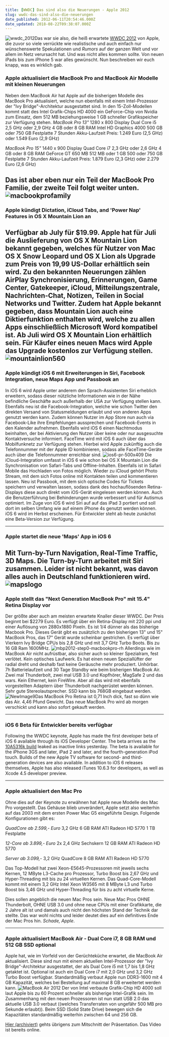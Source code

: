 ```yaml
---
title: [WWDC] Das sind also die Neuerungen - Apple 2012
slug: wwdc-das-sind-also-die-neuerungen
date_published: 2012-06-11T20:54:46.000Z
date_updated: 2018-08-22T09:38:07.000Z
---
```


![wwdc_2012](//picdump.thafaker.de/2012/06/wwdc_2012-100x100.png)Das war sie also, die heiß erwartete [WWDC 2012](__GHOST_URL__/apple-heute-ist-wwdc-tag/) von Apple, die zuvor so viele verrückte wie realistische und auch einfach nur wünschenswerte Spekulationen und *Rumors* auf der ganzen Welt und vor allem im Netz verursacht hat. Und was nicht alles kommen sollte. Von neuen iPads bis zum iPhone 5 war alles gewünscht. Nun beschreiben wir euch knapp, was es wirklich gab. 

### **Apple aktualisiert die MacBook Pro and MacBook Air Modelle mit kleinen Neuerungen**

Neben dem MacBook Air hat Apple auf die bisherigen Modelle des MacBook Pro aktualisiert, welche nun ebenfalls mit einem Intel-Prozessor der "Ivy Bridge"-Architektur ausgestattet sind. In den 15-Zoll-Modellen kommt statt des Intel Grafik-Chips HD 4000 ein GeForce-Chip von Nvidia zum Einsatz, dem 512 MB beziehungsweise 1 GB schneller Grafikspeicher zur Verfügung stehen.
*MacBook Pro 13"*
1280 x 800 Display
Dual Core i5 2,5 GHz oder 2,9 GHz
4 GB oder 8 GB RAM
Intel HD Graphics 4000
500 GB oder 750 GB Festplatte
7 Stunden Akku-Laufzeit
Preis: 1.249 Euro (2,5 GHz) oder 1.549 Euro (2,9 GHz)

*MacBook Pro 15"*
1440 x 900 Display
Quad Core i7 2,3 GHz oder 2,6 GHz
4 GB oder 8 GB RAM
GeForce GT 650 MB 512 MB oder 1 GB
500 oder 750 GB Festplatte
7 Stunden Akku-Laufzeit
Preis: 1.879 Euro (2,3 GHz) oder 2.279 Euro (2,6 GHz)

Das ist aber eben nur ein Teil der MacBook Pro Familie, der zweite Teil folgt weiter unten.
![macbookprofamily](//picdump.thafaker.de/2012/06/macbookprofamily.jpg)
---

### **Apple kündigt Dictation, iCloud Tabs, and 'Power Nap' Features in OS X Mountain Lion an**

Verfügbar ab July für $19.99. Apple hat für Juli die Auslieferung von OS X Mountain Lion bekannt gegeben, welches für Nutzer von Mac OS X Snow Leopard und OS X Lion als Upgrade zum Preis von 19,99 US-Dollar erhältlich sein wird. Zu den bekannten Neuerungen zählen AirPlay Synchronisierung, Erinnerungen, Game Center, Gatekeeper, iCloud, Mitteilungszentrale, Nachrichten-Chat, Notizen, Teilen in Social Networks und Twitter. Zudem hat Apple bekannt gegeben, dass Mountain Lion auch eine Diktierfunktion enthalten wird, welche zu allen Apps einschließlich Microsoft Word kompatibel ist. Ab Juli wird OS X Mountain Lion erhältlich sein. Für Käufer eines neuen Macs wird Apple das Upgrade kostenlos zur Verfügung stellen.
![mountainlion560](//picdump.thafaker.de/2012/06/mountainlion560.jpg)
---

### **Apple kündigt iOS 6 mit Erweiterungen in Siri, Facebook Integration, neue Maps App und Passbook an**

In iOS 6 wird Apple unter anderem den Sprach-Assistenten Siri erheblich erweitern, sodass dieser nützliche Informationen wie in der Nähe befindliche Geschäfte auch außerhalb der USA zur Verfügung stellen kann. Ebenfalls neu ist die Facebook-Integration, welche wie schon Twitter den direkten Versand von Statusmeldungen erlaubt und von anderen Apps genutzt werden kann. Zudem können Nutzer im App Store nun auch via Facebook-Like ihre Empfehlungen aussprechen und Facebook-Events in den Kalender aufnehmen. Ebenfalls wird iOS 6 einen Nachtmodus beinhalten, der bei Aktivierung den Nutzer über keine oder nur ausgesuchte Kontaktversuche informiert. FaceTime wird mit iOS 6 auch über das Mobilfunknetz zur Verfügung stehen. Hierbei wird Apple zukünftig auch die Telefonnummer mit der Apple ID kombinieren, sodass alle FaceTime-Geräte auch über die Telefonnummer erreichbar sind.
![ios6-pr-500x409](//picdump.thafaker.de/2012/06/ios6-pr-500x409.jpg)
Die iCloud-Integration umfasst in iOS 6 wie schon bei OS X Mountain Lion die Synchronisation von Safari-Tabs und Offline-Inhalten. Ebenfalls ist in Safari Mobile das Hochladen von Fotos möglich. Wieder zu iCloud gehört Photo Stream, mit dem sich Fotos online mit Kontakten teilen und kommentieren lassen. Neu ist Passbook, mit dem sich optische Codes für Tickets speichern und verwalten lassen, sodass dank des hochauflösenden Retina-Displays diese auch direkt vom iOS-Gerät eingelesen werden können. Auch die Benutzerführung bei Behinderungen wurde verbessert und für Autismus optimiert. Im Zuge von iOS 6 wird Siri auf auf das iPad 3 portiert und soll dort im selben Umfang wie auf einem iPhone 4s genutzt werden können. iOS 6 wird im Herbst erscheinen. Für Entwickler steht ab heute zunächst eine Beta-Version zur Verfügung.

---

### **Apple startet die neue 'Maps' App in iOS 6**

Mit Turn-by-Turn Navigation, Real-Time Traffic, 3D Maps. Die Turn-by-Turn arbeitet mit Siri zusammen. Leider ist nicht bekannt, was davon alles auch in Deutschland funktionieren wird.
![mapslogo](//picdump.thafaker.de/2012/06/mapslogo.jpg)
---

### **Apple stellt das "Next Generation MacBook Pro" mit 15.4" Retina Display vor**

Der größte aber auch am meisten erwartete Knaller dieser WWDC. Der Preis beginnt bei $2279 Euro. Es verfügt über ein Retina-Display mit 220 ppi und einer Auflösung von 2880x1880 Pixeln. Es ist 1/4 dünner als das bisherige Macbook Pro. Dieses Gerät gibt es zusätzlich zu den bisherigen 13" und 15" MacBook Pros, das 17" Gerät wurde scheinbar gestrichen. Es verfügt über Vierkern Ivy Bridge CPUs bis 2,8 GHz und mit 3,7 GHz Turbo Boots. Bis zu 16 GB Ram 1600MHz.
![mbp2012-step0-macbookpro-rh](//picdump.thafaker.de/2012/06/mbp2012-step0-macbookpro-rh.png)
Allerdings wie im MacBook Air nicht aufrüstbar, also sicher auch so kleiner Spezialram, fest verlötet. Kein optisches Laufwerk. Es hat einen neuen Speziallüfter der radial dreht und deshalb fast keine Geräusche mehr produziert. Unhörbar. 7h Batterielaufzeit und 30 Tage Standby wie beim bisherigen MacBook Air. Zwei mal Thunderbolt, zwei mal USB 3.0 und Kopfhörer, MagSafe 2 und das wars. Kein Ethernet, kein FireWire. Aber all das wird mit ebenfalls vorgestellten Adaptern über Thunderbolt nachgerüstet werden können. Sehr gute Stereolautsprecher. SSD kann bis 768GB eingebaut werden.
![NewImage9](//picdump.thafaker.de/2012/06/NewImage9.png)Das MacBook Pro Retina ist 0,71 Inch dick, fast so dünn wie das Air. 4,46 Pfund Gewicht. Das neue MacBook Pro wird ab morgen verschickt und kann also sofort gekauft werden.

---

### **iOS 6 Beta für Entwickler bereits verfügbar**

Following the WWDC keynote, Apple has made the first developer beta of iOS 6 available through its iOS Developer Center. The beta arrives as the [10A5316k build](http://www.macrumors.com/2012/06/10/apple-releasing-ios-6-beta-build-10a5316k-and-safari-6-developer-preview-at-wwdc/) leaked as inactive links yesterday. The beta is available for the iPhone 3GS and later, iPad 2 and later, and the fourth-generation iPod touch. Builds of the new Apple TV software for second- and third-generation devices are also available. In addition to iOS 6 releases themselves, Apple has also released iTunes 10.6.3 for developers, as well as Xcode 4.5 developer preview.

---

### **Apple aktualisiert den Mac Pro**

Ohne dies auf der Keynote zu erwähnen hat Apple neue Modelle des Mac Pro vorgestellt. Das Gehäuse blieb unverändert, Apple setzt also weiterhin auf das 2003 mit dem ersten Power Mac G5 eingeführte Design. Folgende Konfigurationen gibt es:

*QuadCore ab 2.599,- Euro*
3,2 GHz
6 GB RAM
ATI Radeon HD 5770
1 TB Festplatte

*12-Core ab 3.899,- Euro*
2x 2,4 GHz Sechskern
12 GB RAM
ATI Radeon HD 5770

*Server ab 3.099,-*
3,2 GHz QuadCore
8 GB RAM
ATI Radeon HD 5770

Das Top-Modell hat zwei Xeon-E5645-Prozessoren mit jeweils sechs Kernen, 12 MByte L3-Cache pro Prozessor, Turbo Boost bis 2,67 GHz und Hyper-Threading mit bis zu 24 virtuellen Kernen. Das Quad-Core-Modell kommt mit einem 3,2 GHz Intel Xeon W3565 mit 8 MByte L3 und Turbo Boost bis 3,46 GHz und Hyper-Threading für bis zu acht virtuelle Kerne.

Dies sollen angeblich die neuen Mac Pros sein. Neue Mac Pros OHNE Thunderbolt, OHNE USB 3.0 und ohne neue CPUs mit einer Grafikkarte, die 2 Jahre alt ist und damals auch nicht den höchsten Stand der Technik dar stellte. Das war wohl nichts und leider deutet dies auf ein definitives Ende der Mac Pros hin. *Schade, Apple*.

---

### **Apple aktualisiert MacBook Air - Dual Core i7, 8 GB RAM und 512 GB SSD optional**

Apple hat, wie im Vorfeld von der Gerüchteküche erwartet, die MacBook Air aktualisiert. Diese sind nun mit einem aktuellen Intel-Prozessor der "Ivy Bridge"-Architektur ausgestattet, der als Dual Core i5 mit 1,7 bis 1,8 GHz getaktet ist. Optional ist auch ein Dual Core i7 mit 2,0 GHz und 3,2 GHz Turbo Boost verfügbar. Standardmäßig verbaut Apple nun DDR3-1600 mit 4 GB Kapazität, welches bei Bestellung auf maximal 8 GB erweitertet werden kann.
![MacBook Air 2012](//picdump.thafaker.de/2012/06/Bildschirmfoto-2012-06-12-um-10.36.23.png)
Der von Intel verbaute Grafik-Chip HD 4000 soll laut Apple bis zu 60 Prozent schneller als bisherige Intel-Grafik sein. Im Zusammenhang mit den neuen Prozessoren ist nun statt USB 2.0 das aktuelle USB 3.0 verbaut ((welches Transferraten von ungefähr 500 MB pro Sekunde erlaubt)). Beim SSD (Solid State Drive) bewegen sich die Kapazitäten standardmäßig weiterhin zwischen 64 und 256 GB.

[Hier (archiviert)](http://web.archive.org/web/20120612164114/http://events.apple.com.edgesuite.net/126pihbedvcoihbefvbhjkbvsefbg/event/index.html) gehts übrigens zum Mitschnitt der Präsentation. Das Video ist bereits online.
